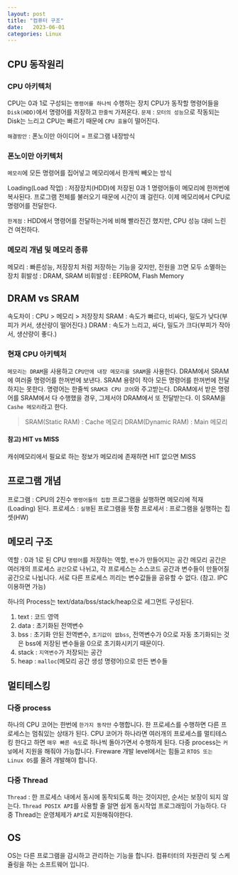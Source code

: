 ```yaml
---
layout: post
title: "컴퓨터 구조"
date:   2023-06-01
categories: Linux
---
```


## CPU 동작원리
### CPU 아키텍처
CPU는 0과 1로 구성되는 `명령어를 하나씩` 수행하는 장치
CPU가 동작할 명령어들을 `Disk(HDD)`에서 명령어를 저장하고 `한줄씩` 가져온다.
`문제` : `모터의 성능`으로 작동되는 Disk는 느리고 CPU는 빠르기 때문에 `CPU 효율`이 떨어진다.

`해결방안` : 폰노이만 아이디어 = 프로그램 내장방식 

### 폰노이만 아키텍처
`메모리`에 모든 명령어를 집어넣고 메모리에서 한개씩 빼오는 방식

Loading(Load 작업) : 저장장치(HDD)에 저장된 0과 1 명령어들이 메모리에 한꺼번에 복사된다.
프로그램 전체를 불러오기 때문에 시간이 꽤 걸린다. 이제 메모리에서 CPU로 명령어를 전달한다. 

`한계점` : HDD에서 명령어를 전달하는거에 비해 빨라진긴 했지만, CPU 성능 대비 느린건 여전하다.

### 메모리 개념 및 메모리 종류
메모리 : 빠른성능, 저장장치 처럼 저장하는 기능을 갖지만, 전원을 끄면 모두 소멸하는 장치
휘발성 : DRAM, SRAM
비휘발성 : EEPROM, Flash Memory

## DRAM vs SRAM
속도차이 : CPU > 메모리 > 저장장치
SRAM : 속도가 빠르다, 비싸다, 밀도가 낮다(부피가 커서, 생산량이 떨어진다.)
DRAM : 속도가 느리고, 싸다, 밀도가 크다(부피가 작아서, 생산량이 좋다.)

### 현재 CPU 아키텍처
`메모리는 DRAM`을 사용하고 `CPU안에 내장 메모리를 SRAM`을 사용한다.
DRAM에서 SRAM에 여러줄 명령어를 한꺼번에 보낸다. SRAM 용량이 작아 모든 명령어를 한꺼번에 전달하지는 못한다.
명령어는 한줄씩 `SRAM과 CPU 코어`와 주고받는다. DRAM에서 받은 명령어를 SRAM에서 다 수행했을 경우, 그제서야 DRAM에서 또 전달받는다. 이 SRAM을 `Cashe 메모리`라고 한다.

>SRAM(Static RAM) : Cache 메모리
DRAM(Dynamic RAM) : Main 메모리

#### 참고) HIT vs MISS
캐쉬메모리에서 필요로 하는 정보가 메모리에 존재하면 HIT 없으면 MISS

## 프로그램 개념
프로그램 : CPU의 2진수 `명령어들의 집합`
프로그램을 실행하면 메모리에 적재(Loading) 된다.
프로세스 : `실행`된 프로그램을 뜻함
프로세서 : 프로그램을 실행하는 칩셋(HW)

## 메모리 구조
역할 : 0과 1로 된 CPU `명령어`를 저장하는 역할, `변수`가 만들어지는 공간
메모리 공간은 여러개의 프로세스 `공간`으로 나뉘고, 각 프로세스는 소스코드 공간과 변수들이 만들어질 공간으로 나뉩니다.
서로 다른 프로세스 끼리는 변수값들을 공유할 수 없다. (참고. IPC 이용하면 가능)

하나의 Process는 text/data/bss/stack/heap으로 세그먼트 구성된다.  
  
1. text : 코드 영역
2. data : 초기화된 전역변수
3. bss : 초기화 안된 전역변수, `초기값이 없bss`, 전역변수가 0으로 자동 초기화되는 것은 bss에 저장된 변수들을 0으로 초기화시키기 때문이다.
4. stack : `지역변수`가 저장되는 공간
5. heap : `malloc`(메모리 공간 생성 명령어)으로 만든 변수들

## 멀티테스킹
### 다중 process
하나의 CPU 코어는 한번에 `한가지 동작만` 수행합니다. 한 프로세스를 수행하면 다른 프로세스는 멈춰있는 상태가 된다.
CPU 코어가 하나라면 여러개의 프로세스를 멀티테스킹 한다고 하면 `매우 빠른 속도`로 하나씩 돌아가면서 수행하게 된다.
다중 process는 `커널`에서 지원을 해줘야 가능합니다.
Fireware 개발 level에서는 힘들고 `RTOS 또는 Linux OS`를 올려 개발해야 합니다.

### 다중 Thread
`Thread` : 한 프로세스 내에서 동시에 동작되도록 하는 것이지만, 순서는 보장이 되지 않는다.
`Thread POSIX API`를 사용할 줄 알면 쉽게 동시작업 프로그래밍이 가능하다.
다중 Thread는 운영체제가 `API`로 지원해줘야한다.

## OS
OS는 다른 프로그램을 감시하고 관리하는 기능을 합니다. 컴퓨터터의 자원관리 및 스케쥴링을 하는 소프트웨어 입니다.

